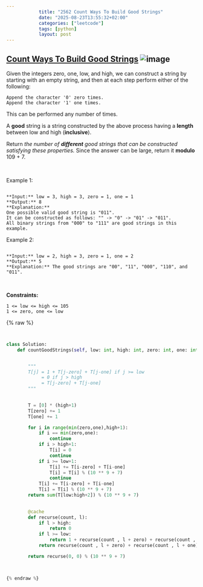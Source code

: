 ```yaml
---
            title: "2562 Count Ways To Build Good Strings"
            date: "2025-08-23T13:55:32+02:00"
            categories: ["leetcode"]
            tags: [python]
            layout: post
---
```

            
## [Count Ways To Build Good Strings](https://leetcode.com/problems/count-ways-to-build-good-strings) ![image](https://img.shields.io/badge/Difficulty-Medium-orange)

Given the integers zero, one, low, and high, we can construct a string by starting with an empty string, and then at each step perform either of the following:

	Append the character '0' zero times.
	Append the character '1' one times.

This can be performed any number of times.

A **good** string is a string constructed by the above process having a **length** between low and high (**inclusive**).

Return *the number of **different** good strings that can be constructed satisfying these properties.* Since the answer can be large, return it **modulo** 109 + 7.

 

Example 1:

```

**Input:** low = 3, high = 3, zero = 1, one = 1
**Output:** 8
**Explanation:** 
One possible valid good string is "011". 
It can be constructed as follows: "" -> "0" -> "01" -> "011". 
All binary strings from "000" to "111" are good strings in this example.

```

Example 2:

```

**Input:** low = 2, high = 3, zero = 1, one = 2
**Output:** 5
**Explanation:** The good strings are "00", "11", "000", "110", and "011".

```

 

**Constraints:**

	1 <= low <= high <= 105
	1 <= zero, one <= low

{% raw %}


```python


class Solution:
    def countGoodStrings(self, low: int, high: int, zero: int, one: int) -> int:


        """
        T[j] = 1 + T[j-zero] + T[j-one] if j >= low
             = 0 if j > high
             = T[j-zero] + T[j-one]
        """

        
        T = [0] * (high+1)
        T[zero] += 1
        T[one] += 1

        for i in range(min(zero,one),high+1):
            if i == min(zero,one):
                continue
            if i > high+1:
                T[i] = 0
                continue
            if i >= low+1:
                T[i] += T[i-zero] + T[i-one]
                T[i] = T[i] % (10 ** 9 + 7)
                continue
            T[i] += T[i-zero] + T[i-one]
            T[i] = T[i] % (10 ** 9 + 7)
        return sum(T[low:high+2]) % (10 ** 9 + 7)
            

        @cache
        def recurse(count, l):
            if l > high:
                return 0
            if l >= low:
                return 1 + recurse(count , l + zero) + recurse(count , l + one) 
            return recurse(count , l + zero) + recurse(count , l + one)

        return recurse(0, 0) % (10 ** 9 + 7)
        


{% endraw %}
```
